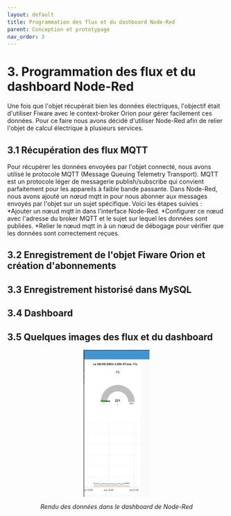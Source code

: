 ```yaml
---
layout: default
title: Programmation des flux et du dashboard Node-Red
parent: Conception et prototypage
nav_order: 3
---
```


# 3. Programmation des flux et du dashboard Node-Red
Une fois que l'objet récupérait bien les données électriques, l'objectif était d'utiliser Fiware avec le context-broker Orion pour gérer facilement ces données. Pour ce faire nous avons décidé d'utiliser Node-Red afin de relier l'objet de calcul électrique à plusieurs services.

## 3.1 Récupération des flux MQTT
Pour récupérer les données envoyées par l'objet connecté, nous avons utilisé le protocole MQTT (Message Queuing Telemetry Transport). MQTT est un protocole léger de messagerie publish/subscribe qui convient parfaitement pour les appareils à faible bande passante. Dans Node-Red, nous avons ajouté un nœud mqtt in pour nous abonner aux messages envoyés par l'objet sur un sujet spécifique. Voici les étapes suivies :
*Ajouter un nœud mqtt in dans l'interface Node-Red.
*Configurer ce nœud avec l'adresse du broker MQTT et le sujet sur lequel les données sont publiées.
*Relier le nœud mqtt in à un nœud de débogage pour vérifier que les données sont correctement reçues.

## 3.2 Enregistrement de l'objet Fiware Orion et création d'abonnements

## 3.3 Enregistrement historisé dans MySQL

## 3.4 Dashboard

## 3.5 Quelques images des flux et du dashboard

<img
    style="display: block; 
           margin-left: auto;
           margin-right: auto;
           width: 30%;"
src="../images/dashboard_node-red.jpg"
alt="dashboard node-red">
<p style="text-align: center;"><em>Rendu des données dans le dashboard de Node-Red</em></p>